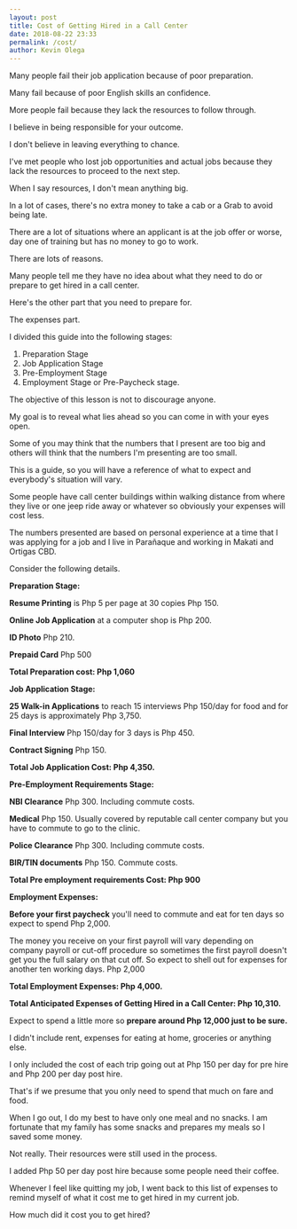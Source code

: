```yaml
--- 
layout: post 
title: Cost of Getting Hired in a Call Center
date: 2018-08-22 23:33
permalink: /cost/ 
author: Kevin Olega 
--- 
```

Many people fail their job application because of poor preparation.

Many fail because of poor English skills an confidence.

More people fail because they lack the resources to follow through.

I believe in being responsible for your outcome.

I don't believe in leaving everything to chance.

I've met people who lost job opportunities and actual jobs because they lack the resources to proceed to the next step.

When I say resources, I don't mean anything big.

In a lot of cases, there's no extra money to take a cab or a Grab to avoid being late.

There are a lot of situations where an applicant is at the job offer or worse, day one of training but has no money to go to work.

There are lots of reasons.

Many people tell me they have no idea about what they need to do or prepare to get hired in a call center.

Here's the other part that you need to prepare for.

The expenses part.

I divided this guide into the following stages:

1.  Preparation Stage
2.  Job Application Stage
3.  Pre-Employment Stage
4.  Employment Stage or Pre-Paycheck stage.

The objective of this lesson is not to discourage anyone. 

My goal is to reveal what lies ahead so you can come in with your eyes open.

Some of you may think that the numbers that I present are too big and others will think that the numbers I'm presenting are too small.

This is a guide, so you will have a reference of what to expect and everybody's situation will vary.

Some people have call center buildings within walking distance from where they live or one jeep ride away or whatever so obviously your expenses will cost less.

The numbers presented are based on personal experience at a time that I was applying for a job and I live in Parañaque and working in Makati and Ortigas CBD.

Consider the following details.

**Preparation Stage:**

**Resume Printing** is Php 5 per page at 30 copies Php 150.

**Online Job Application** at a computer shop is Php 200.

**ID Photo** Php 210.

**Prepaid Card** Php 500

**Total Preparation cost: Php 1,060**

**Job Application Stage:**

**25 Walk-in Applications** to reach 15 interviews Php 150/day for food and  for 25 days is approximately Php 3,750.

**Final Interview** Php 150/day for 3 days is Php 450.

**Contract Signing** Php 150.

**Total Job Application Cost: Php 4,350.**

**Pre-Employment Requirements Stage:**

**NBI Clearance** Php 300. Including commute costs.

**Medical** Php 150. Usually covered by reputable call center company but you have to commute to go to the clinic.

**Police Clearance** Php 300. Including commute costs.

**BIR/TIN documents** Php 150. Commute costs.

**Total Pre employment requirements Cost: Php 900**

**Employment Expenses:**

**Before your first paycheck** you'll need to commute and eat for ten days so expect to spend Php 2,000.

The money you receive on your first payroll will vary depending on company payroll or cut-off procedure so sometimes the first payroll doesn't get you the full salary on that cut off. So expect to shell out for expenses for another ten working days.  Php 2,000

**Total Employment Expenses: Php 4,000.**

**Total Anticipated Expenses of Getting Hired in a Call Center: Php 10,310.**

Expect to spend a little more so **prepare around Php 12,000 just to be sure.**

I didn't include rent, expenses for eating at home, groceries or anything else.

I only included the cost of each trip going out at Php 150 per day for pre hire and Php 200 per day post hire. 

That's if we presume that you only need to spend that much on fare and food. 

When I go out, I do my best to have only one meal and no snacks. I am fortunate that my family has some snacks and prepares my meals so I saved some money.

Not really. Their resources were still used in the process.

I added Php 50 per day post hire because some people need their coffee.

Whenever I feel like quitting my job, I went back to this list of expenses to remind myself of what it cost me to get hired in my current job.

How much did it cost you to get hired?
